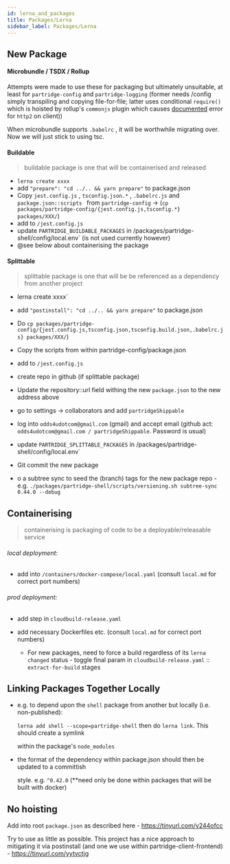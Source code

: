 ```yaml
---
id: lerna_and_packages
title: Packages/Lerna
sidebar_label: Packages/Lerna
---
```


## New Package

#### Microbundle / TSDX / Rollup

Attempts were made to use these for packaging but ultimately unsuitable, at least for `partridge-config` and `partridge-logging` (former needs /config simply transpiling and copying file-for-file; latter uses conditional `require()` which is hoisted by rollup's `commonjs` plugin which causes [documented](errors_previous.md) error for `http2` on client))

When microbundle supports `.babelrc` , it will be worthwhile migrating over. Now we will just stick to using tsc.

#### Buildable

>  buildable package is one that will be containerised and released

- `lerna create xxxx`
- add `"prepare": "cd ../.. && yarn prepare"` to package.json
- Copy `jest.config.js` , `tsconfig.json.*` , `.babelrc.js` and `package.json::scripts `   from `partridge-config`  -> (`cp packages/partridge-config/{jest.config.js,tsconfig.*} packages/XXX/`)
- add to `/jest.config.js`
- update `PARTRIDGE_BUILDABLE_PACKAGES` in /packages/partridge-shell/config/local.env` (is not used currently however)
- @see below about containerising the package

#### Splittable

>  splittable package is one that will be be referenced as a dependency from another project

- lerna create xxxx`

- add `"postinstall": "cd ../.. && yarn prepare"` to package.json

- Do `cp packages/partridge-config/{jest.config.js,tsconfig.json,tsconfig.build.json,.babelrc.js} packages/XXX/`)

- Copy the scripts from within partridge-config/package.json

- add to `/jest.config.js`

- create repo in github (if splittable package)

- Update the repository::url field withing the new `package.json` to the new address above

- go to settings -> collaborators and add `partridgeShippable`

- log into `odds4udotcom@gmail.com` (gmail) and accept email (github act: `odds4udotcom@gmail.com / partridgeShippable`. Password is usual)

- update `PARTRIDGE_SPLITTABLE_PACKAGES` in /packages/partridge-shell/config/local.env`

- Git commit the new package

- o a subtree sync to seed the (branch) tags for the new package repo - e.g. `./packages/partridge-shell/scripts/versioning.sh subtree-sync 0.44.0 --debug`

## Containerising

> containerising is packaging of code to be a deployable/releasable service

###### local deployment:

* add into `/containers/docker-compose/local.yaml`   (consult `local.md` for correct port numbers)

###### prod deployment:

* add step in `cloudbuild-release.yaml`

* add necessary Dockerfiles etc. (consult `local.md` for correct port numbers)

  * For new packages, need to force a build regardless of its `lerna changed` status - toggle final param in `cloudbuild-release.yaml` :: `extract-for-build` stages

## Linking Packages Together Locally

- e.g. to depend upon the `shell` package from another but locally (i.e. non-published):

  `lerna add shell --scope=partridge-shell` then do `lerna link`. This should create a symlink

  within the package's `node_modules`
- the format of the dependency within package.json should then be updated to a committish

  style. e.g. `^0.42.0`  (**need only be done within packages that will be built with docker)

## No hoisting

Add into root `package.json` as described here - https://tinyurl.com/y244ofcc

Try to use as little as possible. This project has a nice approach to mitigating it via postinstall (and one we use within partridge-client-frontend) - https://tinyurl.com/yytvctjg
